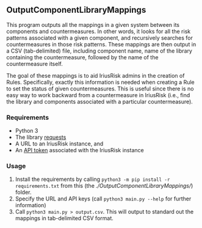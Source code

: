 ## OutputComponentLibraryMappings

This program outputs all the mappings in a given system between its components and countermeasures.
In other words, it looks for all the risk patterns associated with a given component, and 
recursively searches for countermeasures in those risk patterns. These mappings are then output
in a CSV (tab-delimited) file, including component name, name of the library containing the 
countermeasure, followed by the name of the countermeasure itself.

The goal of these mappings is to aid IriusRisk admins in the creation of Rules. Specifically,
exactly this information is needed when creating a Rule to set the status of given
countermeasures. This is useful since there is no easy way to work backward from a countermeasure 
in IriusRisk (i.e., find the library and components associated with a particular countermeasure).

### Requirements
* Python 3
* The library [requests](https://pypi.org/project/requests/)
* A URL to an IriusRisk instance, and
* An [API token](https://support.iriusrisk.com/hc/en-us/articles/360021521291-Get-an-API-Key) associated with the IriusRisk instance

### Usage
1. Install the requirements by calling `python3 -m pip install -r requirements.txt` from this (the *./OutputComponentLibraryMappings/*) folder.
1. Specify the URL and API keys (call `python3 main.py --help` for further information)
1. Call `python3 main.py > output.csv`. This will output to standard out the mappings in 
tab-delimited CSV format. 